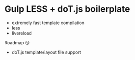 Gulp LESS + doT.js boilerplate
===

- extremely fast template compilation
- less
- livereload

Roadmap :smirk:

- doT.js template/layout file support
